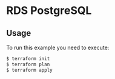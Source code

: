 # RDS PostgreSQL

## Usage

To run this example you need to execute:

```bash
$ terraform init
$ terraform plan
$ terraform apply
```
